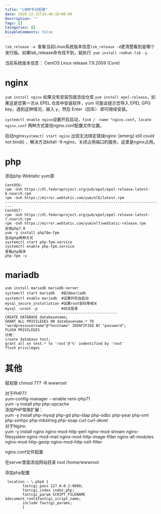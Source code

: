 ```yaml
---
title: "LNMP手动配置"
date: 2020-12-31T14:40:32+08:00
Description: ""
Tags: []
Categories: []
DisableComments: false
---
```

`lsb_release -a `查看当前Linux系统版本信息`lsb_release -d`更清楚看到是哪个发行版。如果lsb_release命令找不到，就执行` yum install redhat-lsb -y`

当前系统版本信息： CentOS Linux release 7.9.2009 (Core)

# nginx
`yum install nginx` 如果没有安装包就添加仓库 `yum install epel-release`，如果这是您第一次从 EPEL 仓库中安装软件，yum 可能会提示您导入 EPEL GPG key。遇到这种情况，输入 y，然后 Enter（回车） 即可继续安装。

`systemctl enable nginx`设置开启启动，`find / -name "nginx.conf`，`locate nginx.conf` 两种方式查找nginx.conf配置文件位置。

启动nginx`systemctl start nginx` 出现无法绑定错误nginx: [emerg] still could not bind() ，解决方法killall -9 nginx，关闭占用端口的服务，这里是nginx占用。

# php
添加php Webtatic yum源

```
CentOS6:
rpm -Uvh https://dl.fedoraproject.org/pub/epel/epel-release-latest-6.noarch.rpm
rpm -Uvh https://mirror.webtatic.com/yum/el6/latest.rpm
-------------------------------------------------------------------------
CentOS7:
rpm -Uvh https://dl.fedoraproject.org/pub/epel/epel-release-latest-7.noarch.rpm
rpm -Uvh https://mirror.webtatic.com/yum/el7/webtatic-release.rpm
安装php7.0
yum -y install php70w-fpm 
启动php两种方式
systemctl start php-fpm.service
systemctl enable php-fpm.service
查看php版本
php-fpm -v
```

# mariadb
```
yum install mariadb mariadb-server
systemctl start mariadb   #启动mariadb
systemctl enable mariadb  #设置开机自启动
mysql_secure_installation #设置root密码等相关
mysql -uroot -p           #测试登录
----------------------------------------------------
CREATE DATABASE databasename;
GRANT ALL PRIVILEGES ON databasename.* TO "wordpressusername"@"hostname" IDENTIFIED BY "password";
FLUSH PRIVILEGES
示例：  
create database test;
grant all on test.* to 'root'@'%' indentified by 'root'
flush privileges
```

# 其他
赋权限 chmod 777 -R wwwroot

对于PHP7.1     
yum-config-manager --enable remi-php71  
yum -y install php php-opcache  
添加PHP常用扩展：  
yum -y install php-mysql php-gd php-ldap php-odbc php-pear php-xml php-xmlrpc php-mbstring php-soap curl curl-devel  
对于Nginx:    
yum -y install nginx nginx-mod-http-perl nginx-mod-stream nginx-filesystem nginx-mod-mail nginx-mod-http-image-filter nginx-all-modules nginx-mod-http-geoip  nginx-mod-http-xslt-filter  

nginx.conf文件配置

在server里面添加网站目录 root /home/wwwroot

添加php配置
```
 location ~ \.php$ {
        fastcgi_pass 127.0.0.1:9000;
        fastcgi_index index.php;
        fastcgi_param SCRIPT_FILENAME $document_root$fastcgi_script_name;
        include fastcgi_params;
        }
```